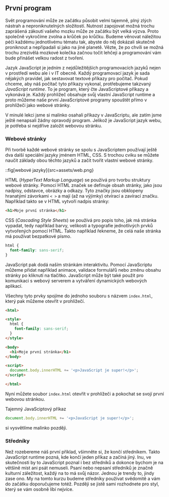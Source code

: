 ## První program

Svět programování může ze začátku působit velmi tajemně, plný zlých nástrah a neproniknutelných složitostí. Nutnost zapojovat možná trochu zaprášená zákoutí vašeho mozku může ze začátku být velká výzva. Proto společně vykročíme zvolna a krůček po krůčku. Budeme věnovat náležitou péči každému jednotlivému tématu tak, abyste do něj dokázali skutečně proniknout a nepřipadali si jako na jiné planetě. Vězte, že po chvíli se možná trochu zrezivělá mozkové kolečka začnou točit lehčeji a programování vám bude přinášet velkou radost z tvoření.

Jazyk JavaScript je jedním z nejdůležitějších programovacích jazyků nejen v prostředí webu ale i v IT obecně. Každý programovací jazyk je sada nějakých pravidel, jak sestavovat textové příkazy pro počítač. Pokud chceme, aby náš počítač tyto příkazy vykonal, protřebujeme takzvaný _JavaScript runtime_. To je program, který čte JavaScriptové příkazy a vykonává je. Každý prohližeč obsahuje svůj vlastní JavaScript runtime a proto můžeme naše první JavaScriptové programy spouštět přímo v prohlížeči jako webové stránky.

V minulé lekci jsme si malinko osahali příkazy v JavaScriptu, ale zatím jsme ještě nenapsali žádny opravodý program. Jelikož je JavaScript jazyk webu, je potřeba si nejdříve založit webovou stránku.

### Webové stránky

Při tvorbě každé webové stránky se spolu s JavaScriptem používají ještě dva další speciální jazyky jménem HTML, CSS. S trochou cviku se můžete naučit základy obou těchto jazyků a začít tvořit vlastní webové stránky.

::fig[webové jazyky]{src=assets/web.png}

HTML (_HyperText Markup Language_) se používá pro tvorbu struktury webové stránky. Pomocí HTML značek se definuje obsah stránky, jako jsou nadpisy, odstavce, obrázky a odkazy. Tyto značky jsou obklopeny hranatými závorkami `< >` a mají (až na výjimky) otvírací a zavírací značku. Například takto se v HTML vytvoří nadpis stránky:

```html
<h1>Moje první stránka</h1>
```

CSS (_Cascading Style Sheets_) se používá pro popis toho, jak má stránka vypadat, tedy například barvy, velikosti a typografie jednotlivých prvků vytvořených pomocí HTML. Takto například řekneme, že celá naše stránka má používat bezpatkové písmo.

```css
html {
  font-family: sans-serif;
}
```

JavaScript pak dodá naším stránkám interaktivitu. Pomocí JavaScriptu můžeme přidat například animace, validace formulářů nebo změnu obsahu stránky po kliknutí na tlačítko. JavaScript může být také použit pro komunikaci s webový serverem a vytváření dynamických webových aplikací.

Všechny tyto prvky spojíme do jednoho souboru s názvem `index.html`, který pak můžeme otevřít v prohlížečí.


```html
<html>

<style>
  html {
    font-family: sans-serif;
  }
</style>

<body>
  <h1>Moje první stránka</h1>
</body>

<script>
  document.body.innerHTML += '<p>JavaScript je super!</p>';
</script>

</html>
```

Nyní můžete soubor `index.html` otevřít v prohlížeči a pokochat se svojí první webovou stránkou.

Tajemný JavaSciptový příkaz

```js
document.body.innerHTML += '<p>JavaScript je super!</p>';
```

si vysvětlíme malinko později.

### Středníky

Než rozebereme náš první příklad, všimněte si, že končí středníkem. Takto JavaScript runtime pozná, kde končí jeden příkaz a začíná jiný. Inu, ve skutečnosti by to JavaScript poznal i bez středníků a dokonce bychom je na většině míst ani psát nemuseli. Psaní nebo nepsaní středníků je značně kulturní záležitost, každý na to má svůj názor. Jednou je trendy to, jindy zase ono. My na tomto kurzu budeme středníky používat svědomitě a vám do začátku doporučujeme totéž. Později se jistě sami rozhodnete pro styl, který se vám osobně líbí nejvíce.
